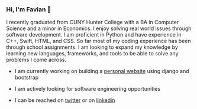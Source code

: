 ### Hi, I'm Favian 👋

I recently graduated from CUNY Hunter College with a BA in Computer Science and a minor in
Economics. I enjoy solving real world issues through software development. I am proficient in Python
and have experience in C++, Swift, HTML, and CSS. So far most of my coding experience has been
through school assignments. I am looking to expand my knowledge by learning new languages,
frameworks, and tools to be able to solve any problems I come across.

- I am currently working on building a [personal website](https://www.foflores.com) using django and
bootstrap

- I am actively looking for software engineering opportunities

- I can be reached on [twitter](https://twitter.com/foflores10/) or on
[linkedin](https://linkedin.com/in/foflores10/)
